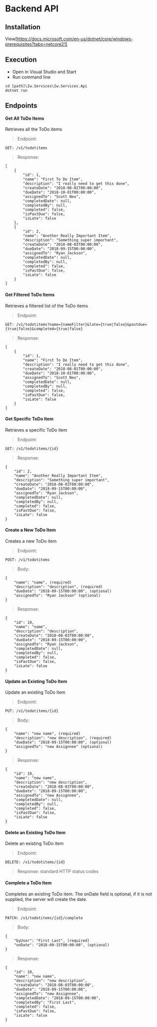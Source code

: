 # Backend API
## Installation
View[https://docs.microsoft.com/en-us/dotnet/core/windows-prerequisites?tabs=netcore21]
## Execution
- Open in Visual Studio and Start
- Run command line
```
cd [path]\Iw.Services\Iw.Services.Api
dotnet run
```
## Endpoints

#### Get All ToDo Items
Retrieves all the ToDo items
>Endpoint:
```
GET: /v1/todotitems
```
>Response:
```
[
    {
        "id": 1,
        "name": "First To Do Item",
        "description": "I really need to get this done",
        "createDate": "2018-08-01T00:00:00",
        "dueDate": "2018-10-01T00:00:00",
        "assignedTo": "Scott Neu",
        "completedDate": null,
        "completedBy": null,
        "completed": false,
        "isPastDue": false,
        "isLate": false
    },
    {
        "id": 2,
        "name": "Another Really Important Item",
        "description": "Something super important",
        "createDate": "2018-08-03T00:00:00",
        "dueDate": "2018-09-15T00:00:00",
        "assignedTo": "Ryan Jackson",
        "completedDate": null,
        "completedBy": null,
        "completed": false,
        "isPastDue": false,
        "isLate": false
	}
]
```

#### Get Filtered ToDo Items
Retrieves a filtered list of the ToDo items

>Endpoint:
```
GET: /v1/todotitems?name={nameFilter}&late={true|false}&pastdue={true|false}&completed={true|false}
```
>Response:
```
[
    {
        "id": 1,
        "name": "First To Do Item",
        "description": "I really need to get this done",
        "createDate": "2018-08-01T00:00:00",
        "dueDate": "2018-10-01T00:00:00",
        "assignedTo": "Scott Neu",
        "completedDate": null,
        "completedBy": null,
        "completed": false,
        "isPastDue": false,
        "isLate": false
    }
]
```

#### Get Specific ToDo Item
Retrieves a specific ToDo item

>Endpoint:
```
GET: /v1/todotitems/{id}
```
>Response:
```
{
    "id": 2,
    "name": "Another Really Important Item",
    "description": "Something super important",
    "createDate": "2018-08-03T00:00:00",
    "dueDate": "2018-09-15T00:00:00",
    "assignedTo": "Ryan Jackson",
    "completedDate": null,
    "completedBy": null,
    "completed": false,
    "isPastDue": false,
    "isLate": false
}
```
#### Create a New ToDo Item
Creates a new ToDo item

>Endpoint:
```
POST: /v1/todotitems
```
>Body:
```
{
    "name": "name", (required)
    "description": "description", (required)
    "dueDate": "2018-09-15T00:00:00", (optional)
    "assignedTo": "Ryan Jackson" (optional)
}
```
>Response:
```
{
    "id": 10,
    "name": "name",
    "description": "description",
    "createDate": "2018-08-03T00:00:00",
    "dueDate": "2018-09-15T00:00:00",
    "assignedTo": "Ryan Jackson",
    "completedDate": null,
    "completedBy": null,
    "completed": false,
    "isPastDue": false,
    "isLate": false
}
```

#### Update an Existing ToDo Item
Update an existing ToDo item

>Endpoint:
```
PUT: /v1/todotitems/{id}
```
>Body:
```
{
    "name": "new name", (required)
    "description": "new description", (required)
    "dueDate": "2018-09-15T00:00:00", (optional)
    "assignedTo": "new Assignnee" (optional)
}
```
>Response:
```
{
    "id": 10,
    "name": "new name",
    "description": "new description",
    "createDate": "2018-08-03T00:00:00",
    "dueDate": "2018-09-15T00:00:00",
    "assignedTo": "new Assignnee",
    "completedDate": null,
    "completedBy": null,
    "completed": false,
    "isPastDue": false,
    "isLate": false
}
```
#### Delete an Existing ToDo Item
Delete an existing ToDo item

>Endpoint:
```
DELETE: /v1/todotitems/{id}
```
>Response: standard HTTP status codes

#### Complete a ToDo Item
Completes an existing ToDo item.  The onDate field is optional, if it is not supplied, the server will create the date.

>Endpoint:
```
PATCH: /v1/todotitems/{id}/complete
```
>Body:
```
{
    "byUser": "First Last", (required)
    "onDate": "2018-09-15T00:00:00", (optional)
}
```
>Response:
```
{
    "id": 10,
    "name": "new name",
    "description": "new description",
    "createDate": "2018-08-03T00:00:00",
    "dueDate": "2018-09-15T00:00:00",
    "assignedTo": "new Assignnee",
    "completedDate": "2018-09-15T00:00:00",
    "completedBy": "First Last",
    "completed": false,
    "isPastDue": false,
    "isLate": false
}
```




